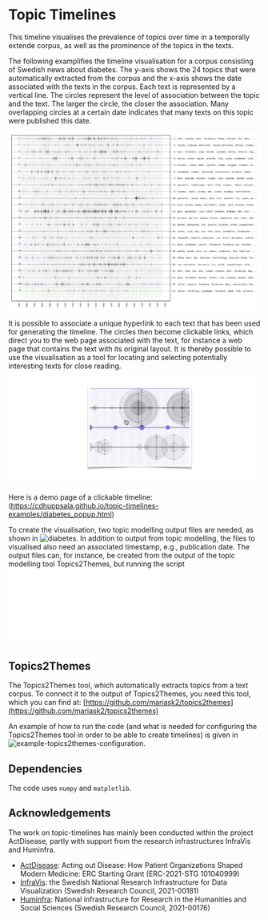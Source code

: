 Topic Timelines
===============
This timeline visualises the prevalence of topics over time in a temporally extende corpus, as well as the prominence of the topics in the texts. 

The following examplifies the timeline visualisation for a corpus consisting of Swedish news about diabetes. The y-axis shows the 24 topics that were automatically extracted from the corpus and the x-axis shows the date associated with the texts in the corpus. Each text is represented by a vertical line. The circles represent the level of association between the topic and the text. The larger the circle, the closer the association. Many overlapping circles at a certain date indicates that many texts on this topic were published this date. 

![A visualisation of news on diabeted](diabetes.png)

It is possible to associate a unique hyperlink to each text that has been used for generating the timeline. The circles then become clickable links, which direct you to the web page associated with the text, for instance a web page that contains the text with its original layout. It is thereby possible to use the visualisation as a tool for locating and selecting potentially interesting texts for close reading.

![An example of zooming in and clicking](zoom_in.png)

Here is a demo page of a clickable timeline: (https://cdhuppsala.github.io/topic-timelines-examples/diabetes_popup.html)

To create the visualisation, two topic modelling output files are needed, as shown in ![diabetes](diabetes). In addition to output from topic modelling, the files to visualised also need an associated timestamp, e.g., publication date. The output files can, for instance, be created from the output of the topic modelling tool Topics2Themes, but running the script ![transform_topics2themes_to_topictimelines.py](transform_topics2themes_to_topictimelines.py)

Topics2Themes
-------------
The Topics2Themes tool, which automatically extracts topics from a text corpus. To connect it to the output of Topics2Themes, you need this tool, which you can find at: [https://github.com/mariask2/topics2themes](https://github.com/mariask2/topics2themes)

An example of how to run the code (and what is needed for configuring the Topics2Themes tool in order to be able to create timelines) is given in ![example-topics2themes-configuration](example-topics2themes-configuration). 

Dependencies
-------------

The code uses `numpy` and `matplotlib`.


Acknowledgements
----------------
The work on topic-timelines has mainly been conducted within the project ActDisease, partly with support from the research infrastructures InfraVis and Huminfra.

- [ActDisease](https://www.actdisease.org): Acting out Disease: How Patient Organizations Shaped Modern Medicine: ERC Starting Grant (ERC-2021-STG 101040999)
- [InfraVis](https://infravis.se): the Swedish National Research Infrastructure for Data Visualization (Swedish Research Council, 2021-00181)
- [Huminfra](https://www.huminfra.se): National infrastructure for Research in the Humanities and Social Sciences (Swedish Research Council, 2021-00176)

